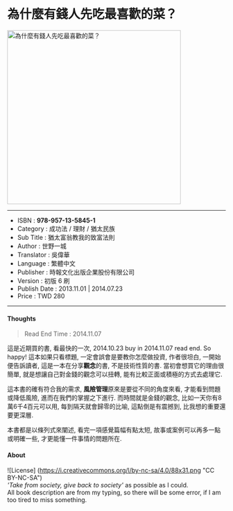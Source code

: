 # 為什麼有錢人先吃最喜歡的菜？

<img src="https://github.com/duckscofield/book/blob/master/images/2014.978-957-13-5845-1.jpg" alt="為什麼有錢人先吃最喜歡的菜？" width="400px">

---

+ ISBN          : **978-957-13-5845-1**
+ Category      : 成功法 / 理財 / 猶太民族
+ Sub Title     : 猶太富翁教我的致富法則
+ Author        : 世野一城
+ Translator    : 吳偉華
+ Language      : 繁體中文
+ Publisher     : 時報文化出版企業股份有限公司
+ Version       : 初版 6 刷
+ Publish Date  : 2013.11.01 | 2014.07.23
+ Price         : TWD 280

---

#### Thoughts

> Read End Time : 2014.11.07

這是近期買的書, 看最快的一次, 2014.10.23 buy in 2014.11.07 read end. So happy! 這本如果只看標題, 一定會誤會是要教你怎麼做投資, 作者很坦白, 一開始便告訴讀者, 這是一本在分享**觀念**的書, 不是技術性質的書. 當初會想買它的理由很簡單, 就是想讓自己對金錢的觀念可以扭轉, 能有比較正面或積極的方式去處理它.

這本書的確有符合我的需求, **風險管理**原來是要從不同的角度來看, 才能看到問題或降低風險, 進而在我們的掌握之下進行. 而時間就是金錢的觀念, 比如一天你有8萬6千4百元可以用, 每到隔天就會歸零的比喻, 這點倒是有震撼到, 比我想的重要還要更深層.

本書都是以條列式來闡述, 看完一項感覺篇幅有點太短, 故事或案例可以再多一點或明確一些, 才更能懂一件事情的問題所在.

#### About

![License] (https://i.creativecommons.org/l/by-nc-sa/4.0/88x31.png "CC BY-NC-SA")  
*'Take from society, give back to society'* as possible as I could.  
All book description are from my typing, so there will be some error, if I am too tired to miss something.
